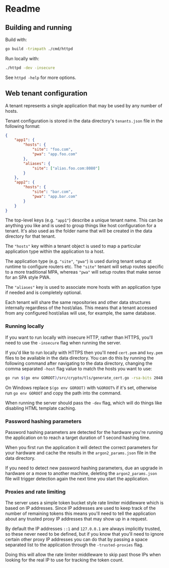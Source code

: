 # Readme

## Building and running

Build with:
```sh
go build -trimpath ./cmd/httpd
```

Run locally with:
```sh
./httpd -dev -insecure
```

See `httpd -help` for more options.

## Web tenant configuration

A tenant represents a single application that may be used by any number of hosts.

Tenant configuration is stored in the data directory's `tenants.json` file in the following format:

```json
{
	"app1": {
		"hosts": {
			"site": "foo.com",
			"pwa": "app.foo.com"
		},
		"aliases": {
			"site": ["alias.foo.com:8080"]
		}
	},
	"app2": {
		"hosts": {
			"site": "bar.com",
			"pwa": "app.bar.com"
		}
	}
}
```

The top-level keys (e.g. `"app1"`) describe a unique tenant name. This can be anything you like and is used to group things like host configuration for a tenant. It's also used as the folder name that will be created in the data directory for that tenant.

The `"hosts"` key within a tenant object is used to map a particular application type within the application to a host.

The application type (e.g. `"site"`, `"pwa"`) is used during tenant setup at runtime to configure routers etc. The `"site"` tenant will setup routes specific to a more traditional MPA, whereas `"pwa"` will setup routes that make sense for an SPA style PWA.

The `"aliases"` key is used to associate more hosts with an application type if needed and is completely optional.

Each tenant will share the same repositories and other data structures internally regardless of the host/alias. This means that a tenant accessed from any configured host/alias will use, for example, the same database.

### Running locally

If you want to run locally with insecure HTTP, rather than HTTPS, you'll need to use the `-insecure` flag when running the server.

If you'd like to run locally with HTTPS then you'll need `cert.pem` and `key.pem` files to be available in the data directory. You can do this by running the following command after navigating to the data directory, changing the comma separated `-host` flag value to match the hosts you want to use:

```sh
go run $(go env GOROOT)/src/crypto/tls/generate_cert.go -rsa-bits 2048 -host "localhost,app.local.com"
```

On Windows replace `$(go env GOROOT)` with `%GOROOT%` if it's set, otherwise run `go env GOROOT` and copy the path into the command.


When running the server should pass the `-dev` flag, which will do things like disabling HTML template caching.

### Password hashing parameters

Password hashing parameters are detected for the hardware you're running the application on to reach a target duration of 1 second hashing time.

When you first run the application it will detect the correct parameters for your hardware and cache the results in the `argon2_params.json` file in the data directory.

If you need to detect new password hashing parameters, due an upgrade in hardware or a move to another machine, deleting the `argon2_params.json` file will trigger detection again the next time you start the application.

### Proxies and rate limiting

The server uses a simple token bucket style rate limiter middleware which is based on IP addresses. Since IP addresses are used to keep track of the number of remaining tokens this means you'll need to tell the application about any trusted proxy IP addresses that may show up in a request.

By default the IP addresses `::1` and `127.0.0.1` are always implicitly trusted, so these never need to be defined, but if you know that you'll need to ignore certain other proxy IP addresses you can do that by passing a space separated list to the application through the `-trusted-proxies` flag.

Doing this will allow the rate limiter middleware to skip past those IPs when looking for the real IP to use for tracking the token count.

